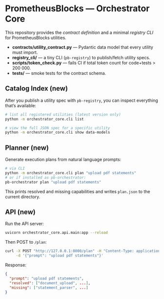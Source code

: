 # PrometheusBlocks — Orchestrator Core

This repository provides the *contract definition* and a minimal *registry CLI* for PrometheusBlocks utilities.

* **contracts/utility_contract.py** — Pydantic data model that every utility must import.
* **registry_cli/** — a tiny CLI (`pb-registry`) to publish/fetch utility specs.
* **scripts/token_check.py** — fails CI if total token count for code+tests > 200 000.
* **tests/** — smoke tests for the contract schema.
## Catalog Index (new)

After you publish a utility spec with `pb-registry`, you can inspect everything
that’s available:

```bash
# list all registered utilities (latest version only)
python -m orchestrator_core.cli list

# view the full JSON spec for a specific utility
python -m orchestrator_core.cli show data-models
```

## Planner (new)

Generate execution plans from natural language prompts:

```bash
# via CLI
python -m orchestrator_core.cli plan "upload pdf statements"
# or if installed as pb-orchestrator:
pb-orchestrator plan "upload pdf statements"
```

This prints resolved and missing capabilities and writes `plan.json` to the current directory.

## API (new)

Run the API server:

```bash
uvicorn orchestrator_core.api.main:app --reload
```

Then POST to `/plan`:

```bash
curl -X POST "http://127.0.0.1:8000/plan" -H "Content-Type: application/json" \
     -d '{"prompt": "upload pdf statements"}'
```

Response:

```json
{
  "prompt": "upload pdf statements",
  "resolved": ["document_upload", ...],
  "missing": ["statement_parser", ...]
}
```